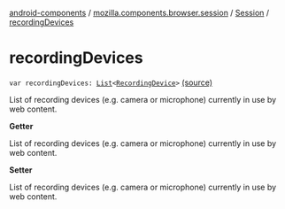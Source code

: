 [android-components](../../index.md) / [mozilla.components.browser.session](../index.md) / [Session](index.md) / [recordingDevices](./recording-devices.md)

# recordingDevices

`var recordingDevices: `[`List`](https://kotlinlang.org/api/latest/jvm/stdlib/kotlin.collections/-list/index.html)`<`[`RecordingDevice`](../../mozilla.components.concept.engine.media/-recording-device/index.md)`>` [(source)](https://github.com/mozilla-mobile/android-components/blob/master/components/browser/session/src/main/java/mozilla/components/browser/session/Session.kt#L478)

List of recording devices (e.g. camera or microphone) currently in use by web content.

**Getter**

List of recording devices (e.g. camera or microphone) currently in use by web content.

**Setter**

List of recording devices (e.g. camera or microphone) currently in use by web content.


